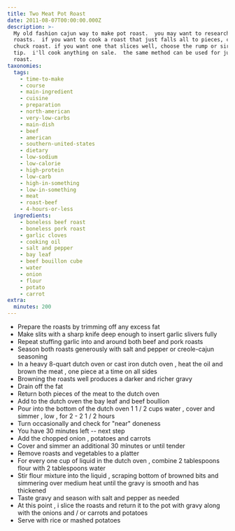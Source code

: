 ```yaml
---
title: Two Meat Pot Roast
date: 2011-08-07T00:00:00.000Z
description: >-
  My old fashion cajun way to make pot roast.  you may want to research your
  roasts.  if you want to cook a roast that just falls all to pieces, choose the
  chuck roast. if you want one that slices well, choose the rump or sirloin
  tip.  i'll cook anything on sale.  the same method can be used for just one
  roast.
taxonomies:
  tags:
    - time-to-make
    - course
    - main-ingredient
    - cuisine
    - preparation
    - north-american
    - very-low-carbs
    - main-dish
    - beef
    - american
    - southern-united-states
    - dietary
    - low-sodium
    - low-calorie
    - high-protein
    - low-carb
    - high-in-something
    - low-in-something
    - meat
    - roast-beef
    - 4-hours-or-less
  ingredients:
    - boneless beef roast
    - boneless pork roast
    - garlic cloves
    - cooking oil
    - salt and pepper
    - bay leaf
    - beef bouillon cube
    - water
    - onion
    - flour
    - potato
    - carrot
extra:
  minutes: 200
---
```

 - Prepare the roasts by trimming off any excess fat
 - Make slits with a sharp knife deep enough to insert garlic slivers fully
 - Repeat stuffing garlic into and around both beef and pork roasts
 - Season both roasts generously with salt and pepper or creole-cajun seasoning
 - In a heavy 8-quart dutch oven or cast iron dutch oven , heat the oil and brown the meat , one piece at a time on all sides
 - Browning the roasts well produces a darker and richer gravy
 - Drain off the fat
 - Return both pieces of the meat to the dutch oven
 - Add to the dutch oven the bay leaf and beef boullion
 - Pour into the bottom of the dutch oven 1 1 / 2 cups water , cover and simmer , low , for 2 - 2 1 / 2 hours
 - Turn occasionally and check for "near" doneness
 - You have 30 minutes left -- next step
 - Add the chopped onion , potatoes and carrots
 - Cover and simmer an additional 30 minutes or until tender
 - Remove roasts and vegetables to a platter
 - For every one cup of liquid in the dutch oven , combine 2 tablespoons flour with 2 tablespoons water
 - Stir flour mixture into the liquid , scraping bottom of browned bits and simmering over medium heat until the gravy is smooth and has thickened
 - Taste gravy and season with salt and pepper as needed
 - At this point , i slice the roasts and return it to the pot with gravy along with the onions and / or carrots and potatoes
 - Serve with rice or mashed potatoes
